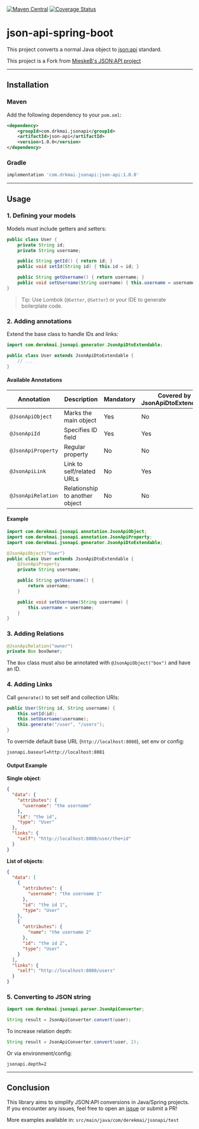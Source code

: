[![Maven Central](https://maven-badges.herokuapp.com/maven-central/com.drkmai.jsonapi/json-api/badge.svg)](https://maven-badges.herokuapp.com/maven-central/com.drkmai.jsonapi/json-api)
[![Coverage Status](https://coveralls.io/repos/github/drkmai/json-api-spring-boot/badge.svg?branch=master)](https://coveralls.io/github/drkmai/json-api-spring-boot?branch=master)

# json-api-spring-boot

This project converts a normal Java object to [json:api](https://jsonapi.org/) standard.

This project is a Fork from [MieskeB's JSON:API project](https://github.com/MieskeB/json-api-spring-boot/)

---

## Installation

### Maven

Add the following dependency to your `pom.xml`:

```xml
<dependency>
    <groupId>com.drkmai.jsonapi</groupId>
    <artifactId>json-api</artifactId>
    <version>1.0.0</version>
</dependency>
```

### Gradle

```groovy
implementation 'com.drkmai.jsonapi:json-api:1.0.0'
```


---

## Usage

### 1. Defining your models

Models must include getters and setters:

```java
public class User {
    private String id;
    private String username;

    public String getId() { return id; }
    public void setId(String id) { this.id = id; }

    public String getUsername() { return username; }
    public void setUsername(String username) { this.username = username; }
}
```

> Tip: Use Lombok (`@Getter`, `@Setter`) or your IDE to generate boilerplate code.

### 2. Adding annotations

Extend the base class to handle IDs and links:

```java
import com.derekmai.jsonapi.generator.JsonApiDtoExtendable;

public class User extends JsonApiDtoExtendable {
    // ...
}
```

#### Available Annotations

| Annotation       | Description                   | Mandatory | Covered by JsonApiDtoExtendable |
| ---------------- | ----------------------------- | --------- | ------------------------------- |
| `@JsonApiObject`   | Marks the main object          | Yes       | No                              |
| `@JsonApiId`       | Specifies ID field             | Yes       | Yes                             |
| `@JsonApiProperty` | Regular property               | No        | No                              |
| `@JsonApiLink`     | Link to self/related URLs      | No        | Yes                             |
| `@JsonApiRelation` | Relationship to another object | No        | No                              |

#### Example

```java
import com.derekmai.jsonapi.annotation.JsonApiObject;
import com.derekmai.jsonapi.annotation.JsonApiProperty;
import com.derekmai.jsonapi.generator.JsonApiDtoExtendable;

@JsonApiObject("User")
public class User extends JsonApiDtoExtendable {
    @JsonApiProperty
    private String username;

    public String getUsername() {
        return username;
    }

    public void setUsername(String username) {
        this.username = username;
    }
}
```

### 3. Adding Relations

```java
@JsonApiRelation("owner")
private Box boxOwner;
```

The `Box` class must also be annotated with `@JsonApiObject("box")` and have an ID.

### 4. Adding Links

Call `generate()` to set self and collection URIs:

```java
public User(String id, String username) {
    this.setId(id);
    this.setUsername(username);
    this.generate("/user", "/users");
}
```

To override default base URL (`http://localhost:8080`), set env or config:

```
jsonapi.baseurl=http://localhost:8081
```

#### Output Example

**Single object**:

```json
{
  "data": {
    "attributes": {
      "username": "the username"
    },
    "id": "the id",
    "type": "User"
  },
  "links": {
    "self": "http://localhost:8080/user/the+id"
  }
}
```

**List of objects**:

```json
{
  "data": [
    {
      "attributes": {
        "username": "the username 1"
      },
      "id": "the id 1",
      "type": "User"
    },
    {
      "attributes": {
        "name": "the username 2"
      },
      "id": "the id 2",
      "type": "User"
    }
  ],
  "links": {
    "self": "http://localhost:8080/users"
  }
}
```

### 5. Converting to JSON string

```java
import com.derekmai.jsonapi.parser.JsonApiConverter;

String result = JsonApiConverter.convert(user);
```

To increase relation depth:

```java
String result = JsonApiConverter.convert(user, 2);
```

Or via environment/config:

```
jsonapi.depth=2
```

---

## Conclusion

This library aims to simplify JSON:API conversions in Java/Spring projects. If you encounter any issues, feel free to open an [issue](https://github.com/drkmai/json-api-spring-boot/issues) or submit a PR!

More examples available in: `src/main/java/com/derekmai/jsonapi/test`
